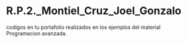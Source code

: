 # R.P.2._Montiel_Cruz_Joel_Gonzalo
 codigos en tu portafolio realizados en los ejemplos del material Programacion avanzada.

